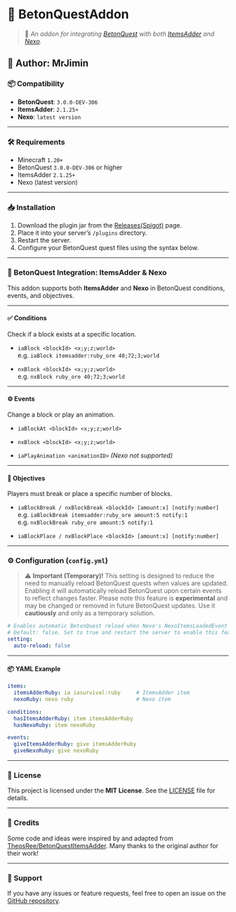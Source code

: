# 🧩 BetonQuestAddon

> 📌 *An addon for integrating [BetonQuest](https://github.com/BetonQuest/BetonQuest) with both [ItemsAdder](https://www.spigotmc.org/resources/%E2%9C%A8itemsadder%E2%AD%90emotes-mobs-items-armors-hud-gui-emojis-blocks-wings-hats-liquids.73355/) and [Nexo](https://polymart.org/product/6901/nexo).*

## 👤 Author: MrJimin

### 📦 Compatibility

- **BetonQuest**: `3.0.0-DEV-306`
- **ItemsAdder**: `2.1.25+`
- **Nexo**: `latest version`

---

### 🛠 Requirements

- Minecraft `1.20+`
- BetonQuest `3.0.0-DEV-306` or higher
- ItemsAdder `2.1.25+`
- Nexo (latest version)

---

### 📥 Installation

1. Download the plugin jar from the [Releases(Spigot)](https://www.spigotmc.org/resources/betonquestaddon.120813/) page.
2. Place it into your server’s `/plugins` directory.
3. Restart the server.
4. Configure your BetonQuest quest files using the syntax below.

---

### 🧰 BetonQuest Integration: ItemsAdder & Nexo

This addon supports both **ItemsAdder** and **Nexo** in BetonQuest conditions, events, and objectives.

---

#### ✅ Conditions

Check if a block exists at a specific location.

- `iaBlock <blockId> <x;y;z;world>`  
  e.g. `iaBlock itemsadder:ruby_ore 40;72;3;world`

- `nxBlock <blockId> <x;y;z;world>`  
  e.g. `nxBlock ruby_ore 40;72;3;world`

---

#### ⚙️ Events

Change a block or play an animation.

- `iaBlockAt <blockId> <x;y;z;world>`  
- `nxBlock <blockId> <x;y;z;world>`

- `iaPlayAnimation <animationID>` *(Nexo not supported)*

---

#### 🎯 Objectives

Players must break or place a specific number of blocks.

- `iaBlockBreak / nxBlockBreak <blockId> [amount:x] [notify:number]`  
  e.g. `iaBlockBreak itemsadder:ruby_ore amount:5 notify:1`  
  e.g. `nxBlockBreak ruby_ore amount:5 notify:1`

- `iaBlockPlace / nxBlockPlace <blockId> [amount:x] [notify:number]`

---

### ⚙️ Configuration (`config.yml`)
> ⚠️ **Important (Temporary)!**
> This setting is designed to reduce the need to manually reload BetonQuest quests when values are updated.
> Enabling it will automatically reload BetonQuest upon certain events to reflect changes faster.
> Please note this feature is **experimental** and may be changed or removed in future BetonQuest updates.
> Use it **cautiously** and only as a temporary solution.
```yaml
# Enables automatic BetonQuest reload when Nexo's NexoItemsLoadedEvent is triggered.
# Default: false. Set to true and restart the server to enable this feature.
setting:
  auto-reload: false
```

---

#### 📦 YAML Example

```yaml
items:
  itemsAdderRuby: ia iasurvival:ruby     # ItemsAdder item
  nexoRuby: nexo ruby                    # Nexo item

conditions:
  hasItemsAdderRuby: item itemsAdderRuby
  hasNexoRuby: item nexoRuby

events:
  giveItemsAdderRuby: give itemsAdderRuby
  giveNexoRuby: give nexoRuby
````

---

### 📄 License

This project is licensed under the **MIT License**. See the [LICENSE](LICENSE) file for details.

---

### 🙏 Credits

Some code and ideas were inspired by and adapted from [TheosRee/BetonQuestItemsAdder](https://github.com/TheosRee/BetonQuestItemsAdder). Many thanks to the original author for their work!

---

### 🙋 Support

If you have any issues or feature requests, feel free to open an issue on the [GitHub repository](https://github.com/MrJimin/BetonQuestAddon).

